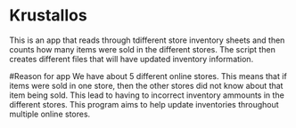 # Krustallos
This is an app that reads through tdifferent store inventory sheets and then counts how many items were sold in the different stores.
The script then creates different files that will have updated inventory information.


#Reason for app
We have about 5 different online stores. This means that if items were sold in one store, then the other stores did not know 
about that item being sold. This lead to having to incorrect inventory ammounts in the different stores. This program aims to help update inventories
throughout multiple online stores. 
